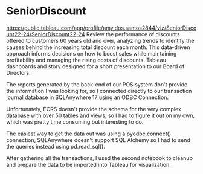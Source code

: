 # SeniorDiscount
https://public.tableau.com/app/profile/amy.dos.santos2844/viz/SeniorDiscount22-24/SeniorDiscount22-24
Review the performance of discounts offered to customers 60 years old and over, analyzing trends to identify the causes behind the increasing total discount each month. This data-driven approach informs decisions on how to boost sales while maintaining profitability and managing the rising costs of discounts.
Tableau dashboards and story designed for a short presentation to our Board of Directors.

The reports generated by the back-end of our POS system don't provide the information I was looking for, so I connected directly to our transaction journal database in SQLAnywhere 17 using an ODBC Connection.

Unfortunately, ECRS doesn't provide the schema for the very complex database with over 50 tables and views, so I had to figure it out on my own, which was pretty time consuming but interesting to do.

The easiest way to get the data out was using a pyodbc.connect() connection, SQLAnywhere doesn't support SQL Alchemy so I had to send the queries instead using pd.read_sql().

After gathering all the transactions, I used the second notebook to cleanup and prepare the data to be imported into Tableau for visualization.

